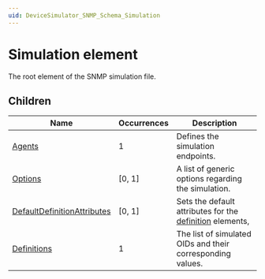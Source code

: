 ```yaml
---
uid: DeviceSimulator_SNMP_Schema_Simulation
---
```


# Simulation element

The root element of the SNMP simulation file.

## Children

|Name|Occurrences|Description|
|--- |--- |--- |
|[Agents](xref:DeviceSimulator_SNMP_Schema_Simulation_Agents) |1 |Defines the simulation endpoints. |
|[Options](xref:DeviceSimulator_SNMP_Schema_Simulation_Options) |[0, 1] |A list of generic options regarding the simulation. |
|[DefaultDefinitionAttributes](xref:DeviceSimulator_SNMP_Schema_Simulation_DefaultDefinitionAttributes) |[0, 1] |Sets the default attributes for the [definition](xref:DeviceSimulator_SNMP_Schema_Simulation_Definitions_Definition) elements, |
|[Definitions](xref:DeviceSimulator_SNMP_Schema_Simulation_Definitions) |1 |The list of simulated OIDs and their corresponding values. |
